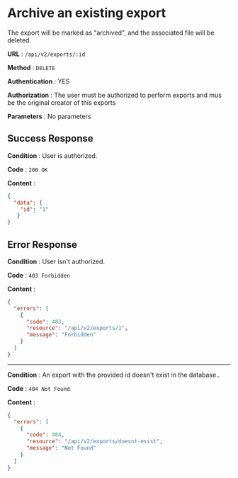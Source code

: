 # Archive an existing export

The export will be marked as "archived", and the associated file will be deleted.

**URL** : `/api/v2/exports/:id`

**Method** : `DELETE`

**Authentication** : YES

**Authorization** : The user must be authorized to perform exports 
and mus be the original creator of this exports

**Parameters** : No parameters 

## Success Response

**Condition** : User is authorized.  

**Code** : `200 OK`

**Content** :

```json
{
  "data": {
    "id": "1"
   }
}
```

## Error Response

**Condition** : User isn't authorized.

**Code** : `403 Forbidden`

**Content** :

```json
{
  "errors": [
    {
      "code": 403,
      "resource": "/api/v2/exports/1",
      "message": "Forbidden"
    }
  ]
}
```

---

**Condition** : An export with the provided id doesn't exist in the database.. 

**Code** : `404 Not Found`

**Content** :

```json
{
  "errors": [
    {
      "code": 404,
      "resource": "/api/v2/exports/doesnt-exist",
      "message": "Not Found"
    }
  ]
}
```